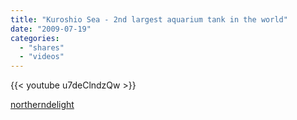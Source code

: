 ```yaml
---
title: "Kuroshio Sea - 2nd largest aquarium tank in the world"
date: "2009-07-19"
categories:
  - "shares"
  - "videos"
---
```


{{< youtube u7deClndzQw >}}

[northerndelight](http://northerndelight.tumblr.com/post/144179509/kuroshio-sea-2nd-largest-aquarium-tank-in-the)
